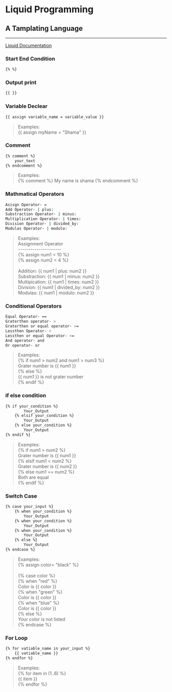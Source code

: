 # Liquid Programming

## A Tamplating Language

<hr>

[Liquid Documentation](https://shopify.github.io/liquid/)

### **Start End Condition**

```bash
{% %}
```

### **Output print**

```bash
{{ }}
```

### **Variable Declear**

```bash
{{ assign variable_name = variable_value }}
```

> Examples:
> <br> {{ assign myName = "Shama" }}

### **Comment**

```bash
{% comment %}
    your_text
{% endcomment %}
```

> Examples:
> <br> {% comment %}
> My name is shama
> {% endcomment %}

### **Mathmatical Operators**

```bash
Asisgn Operator- =
Add Operator- | plus:
Substraction Operator- | minus:
Multiplication Operator- | times:
Division Operator- | divided_by:
Modulas Operator- | modulo:
```

> Examples:
> <br> Assignment Operator
> <br> ---------------------
> <br> {%  assign num1 = 10 %} <br> {%  assign num2 = 4 %} <br><br> Addition: {{ num1 | plus: num2 }}<br> Substraction: {{ num1 | minus: num2 }}<br> Multipication: {{ num1 | times: num2 }}<br> Division: {{ num1 | divided_by: num2 }}<br> Modulas: {{ num1 | modulo: num2 }}<br>

### **Conditional Operators**

```bash
Equal Operator- ==
Graterthen operator- >
Graterthen or equal operator- >=
Lessthen Operator- <
Lessthen or equal Operator- <=
And operator- and
Or operator- or

```

> Examples:
> <br> {% if num1 > num2 and num1 > num3 %} <br> Grater number is {{ num1 }} <br> {% else %} <br> {{ num1 }} is not grater number <br> {% endif %} <br>

### **if else condition**

```bash
{% if your_condition %}
        Your_Output
    {% elsif your_condition %}
        Your_Output
    {% else your_condition %}
        Your_Output
{% endif %}
```

> Examples:
> <br> {% if num1 > num2 %} <br> Grater number is {{ num1 }} <br>{% elsif num1 < num2  %} <br>Grater number is {{ num2 }} <br> {% else num1 == num2 %} <br> Both are equal <br> {% endif %} <br>

### **Switch Case**

```bash
{% case your_input %}
    {% when your_condition %}
        Your_Output
    {% when your_condition %}
        Your_Output
    {% when your_condition %}
        Your_Output
    {% else %}
        Your_Output
{% endcase %}
```

> Examples:
> <br>{% assign color= "black" %}<br><br> {% case color %} <br> {% when "red" %} <br> Color is {{ color }} <br> {% when "green" %} <br> Color is {{ color }} <br> {% when "blue" %} <br> Color is {{ color }} <br> {% else %} <br> Your color is not listed <br> {% endcase %}

### **For Loop**

```bash
{% for vatiable_name in your_input %}
    {{ vatiable_name }}
{% endfor %}
```

> Examples:
> <br> {% for item in (1..6) %}<br> {{ item }} <br> {% endfor %}<br>
